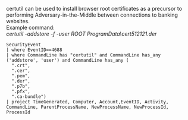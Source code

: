 certutil can be used to install browser root certificates as a precursor to performing Adversary-in-the-Middle between connections to banking websites.   
Example command:   
  _certutil -addstore -f -user ROOT ProgramData\cert512121.der_  
```
SecurityEvent
| where EventID==4688
| where CommandLine has "certutil" and CommandLine has_any ('addstore', 'user') and CommandLine has_any (
  ".crt",
  ".cer",
  ".pem",
  ".der",
  ".p7b",
  ".pfx",
  ".ca-bundle") 
| project TimeGenerated, Computer, Account,EventID, Activity, CommandLine, ParentProcessName, NewProcessName, NewProcessId, ProcessId
```
